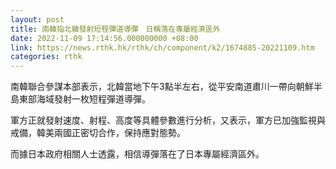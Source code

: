 ```yaml
---
layout: post
title: 南韓指北韓發射短程彈道導彈　日稱落在專屬經濟區外
date: 2022-11-09 17:14:56.000000000 +08:00
link: https://news.rthk.hk/rthk/ch/component/k2/1674885-20221109.htm
categories: rthk
---
```


南韓聯合參謀本部表示，北韓當地下午3點半左右，從平安南道肅川一帶向朝鮮半島東部海域發射一枚短程彈道導彈。

軍方正就發射速度、射程、高度等具體參數進行分析，又表示，軍方已加強監視與戒備，韓美兩國正密切合作，保持應對態勢。

而據日本政府相關人士透露，相信導彈落在了日本專屬經濟區外。

